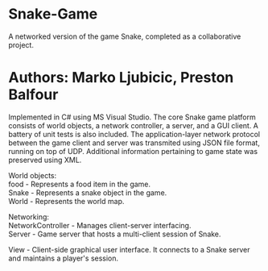 # Snake-Game
A networked version of the game Snake, completed as a collaborative project.
# Authors: Marko Ljubicic, Preston Balfour

Implemented in C# using MS Visual Studio. The core Snake game platform consists of world objects, a network controller, a server, and a GUI client. A battery of unit tests is also included. The application-layer network protocol between the game client and server was transmited using JSON file format, running on top of UDP. Additional information pertaining to game state was preserved using XML.

World objects:  
food - Represents a food item in the game.  
Snake - Represents a snake object in the game.  
World - Represents the world map.  

Networking:  
NetworkController - Manages client-server interfacing.  
Server - Game server that hosts a multi-client session of Snake.  
  
View - Client-side graphical user interface. It connects to a Snake server and maintains a player's session.  
